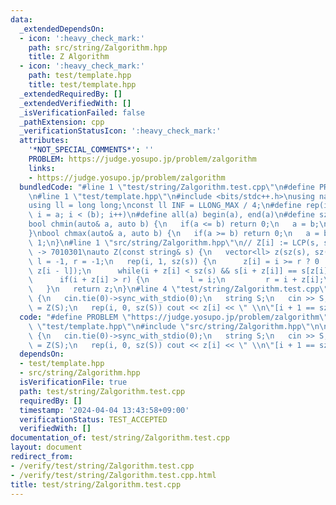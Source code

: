 ```yaml
---
data:
  _extendedDependsOn:
  - icon: ':heavy_check_mark:'
    path: src/string/Zalgorithm.hpp
    title: Z Algorithm
  - icon: ':heavy_check_mark:'
    path: test/template.hpp
    title: test/template.hpp
  _extendedRequiredBy: []
  _extendedVerifiedWith: []
  _isVerificationFailed: false
  _pathExtension: cpp
  _verificationStatusIcon: ':heavy_check_mark:'
  attributes:
    '*NOT_SPECIAL_COMMENTS*': ''
    PROBLEM: https://judge.yosupo.jp/problem/zalgorithm
    links:
    - https://judge.yosupo.jp/problem/zalgorithm
  bundledCode: "#line 1 \"test/string/Zalgorithm.test.cpp\"\n#define PROBLEM \"https://judge.yosupo.jp/problem/zalgorithm\"\
    \n#line 1 \"test/template.hpp\"\n#include <bits/stdc++.h>\nusing namespace std;\n\
    using ll = long long;\nconst ll INF = LLONG_MAX / 4;\n#define rep(i, a, b) for(ll\
    \ i = a; i < (b); i++)\n#define all(a) begin(a), end(a)\n#define sz(a) ssize(a)\n\
    bool chmin(auto& a, auto b) {\n   if(a <= b) return 0;\n   a = b;\n   return 1;\n\
    }\nbool chmax(auto& a, auto b) {\n   if(a >= b) return 0;\n   a = b;\n   return\
    \ 1;\n}\n#line 1 \"src/string/Zalgorithm.hpp\"\n// Z[i] := LCP(s, s[i:])\n// abacaba\
    \ -> 7010301\nauto Z(const string& s) {\n   vector<ll> z(sz(s), sz(s));\n   ll\
    \ l = -1, r = -1;\n   rep(i, 1, sz(s)) {\n      z[i] = i >= r ? 0 : min(r - i,\
    \ z[i - l]);\n      while(i + z[i] < sz(s) && s[i + z[i]] == s[z[i]]) z[i]++;\n\
    \      if(i + z[i] > r) {\n         l = i;\n         r = i + z[i];\n      }\n\
    \   }\n   return z;\n}\n#line 4 \"test/string/Zalgorithm.test.cpp\"\n\nint main()\
    \ {\n   cin.tie(0)->sync_with_stdio(0);\n   string S;\n   cin >> S;\n   auto z\
    \ = Z(S);\n   rep(i, 0, sz(S)) cout << z[i] << \" \\n\"[i + 1 == sz(S)];\n}\n"
  code: "#define PROBLEM \"https://judge.yosupo.jp/problem/zalgorithm\"\n#include\
    \ \"test/template.hpp\"\n#include \"src/string/Zalgorithm.hpp\"\n\nint main()\
    \ {\n   cin.tie(0)->sync_with_stdio(0);\n   string S;\n   cin >> S;\n   auto z\
    \ = Z(S);\n   rep(i, 0, sz(S)) cout << z[i] << \" \\n\"[i + 1 == sz(S)];\n}\n"
  dependsOn:
  - test/template.hpp
  - src/string/Zalgorithm.hpp
  isVerificationFile: true
  path: test/string/Zalgorithm.test.cpp
  requiredBy: []
  timestamp: '2024-04-04 13:43:58+09:00'
  verificationStatus: TEST_ACCEPTED
  verifiedWith: []
documentation_of: test/string/Zalgorithm.test.cpp
layout: document
redirect_from:
- /verify/test/string/Zalgorithm.test.cpp
- /verify/test/string/Zalgorithm.test.cpp.html
title: test/string/Zalgorithm.test.cpp
---
```


